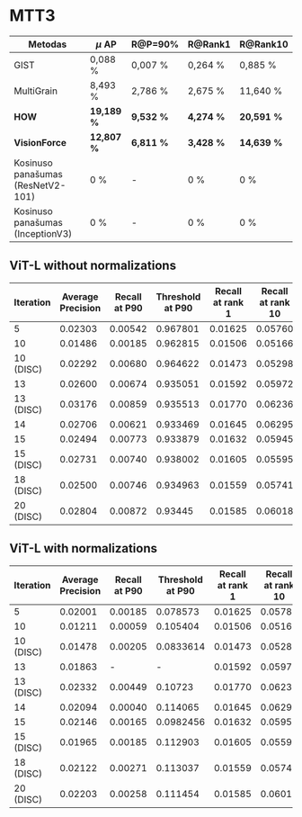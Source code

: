 # MTT3

| **Metodas**                       | **$\mu$ AP**  | **R@P=90\%** | **R@Rank1**  | **R@Rank10**  |
|-----------------------------------|---------------|--------------|--------------|---------------|
| GIST                              | 0,088 \%      | 0,007 \%     | 0,264 \%     | 0,885 \%      |
| MultiGrain                        | 8,493 \%      | 2,786 \%     | 2,675 \%     | 11,640 \%     |
| **HOW**                           | **19,189 \%** | **9,532 \%** | **4,274 \%** | **20,591 \%** |
| **VisionForce**                   | **12,807 \%** | **6,811 \%** | **3,428 \%** | **14,639 \%** |
| Kosinuso panašumas (ResNetV2-101) | 0 \%          | -            | 0 \%         | 0 \%          |
| Kosinuso panašumas (InceptionV3)  | 0 \%          | -            | 0 \%         | 0 \%          |

## ViT-L without normalizations

| **Iteration** | **Average Precision** | **Recall at P90** | **Threshold at P90** | **Recall at rank 1** | **Recall at rank 10** |
|---------------|-----------------------|-------------------|----------------------|----------------------|-----------------------|
| 5             | 0.02303               | 0.00542           | 0.967801             | 0.01625              | 0.05760               |
| 10            | 0.01486               | 0.00185           | 0.962815             | 0.01506              | 0.05166               |
| 10 (DISC)     | 0.02292               | 0.00680           | 0.964622             | 0.01473              | 0.05298               |
| 13            | 0.02600               | 0.00674           | 0.935051             | 0.01592              | 0.05972               |
| 13 (DISC)     | 0.03176               | 0.00859           | 0.935513             | 0.01770              | 0.06236               |
| 14            | 0.02706               | 0.00621           | 0.933469             | 0.01645              | 0.06295               |
| 15            | 0.02494               | 0.00773           | 0.933879             | 0.01632              | 0.05945               |
| 15 (DISC)     | 0.02731               | 0.00740           | 0.938002             | 0.01605              | 0.05595               |
| 18 (DISC)     | 0.02500               | 0.00746           | 0.934963             | 0.01559              | 0.05741               |
| 20 (DISC)     | 0.02804               | 0.00872           | 0.93445              | 0.01585              | 0.06018               |

## ViT-L with normalizations

| **Iteration** | **Average Precision** | **Recall at P90** | **Threshold at P90** | **Recall at rank 1** | **Recall at rank 10** |
|---------------|-----------------------|-------------------|----------------------|----------------------|-----------------------|
| 5             | 0.02001               | 0.00185           | 0.078573             | 0.01625              | 0.05780               |
| 10            | 0.01211               | 0.00059           | 0.105404             | 0.01506              | 0.05166               |
| 10 (DISC)     | 0.01478               | 0.00205           | 0.0833614            | 0.01473              | 0.05285               |
| 13            | 0.01863               | -                 | -                    | 0.01592              | 0.05972               |
| 13 (DISC)     | 0.02332               | 0.00449           | 0.10723              | 0.01770              | 0.06236               |
| 14            | 0.02094               | 0.00040           | 0.114065             | 0.01645              | 0.06295               |
| 15            | 0.02146               | 0.00165           | 0.0982456            | 0.01632              | 0.05952               |
| 15 (DISC)     | 0.01965               | 0.00185           | 0.112903             | 0.01605              | 0.05595               |
| 18 (DISC)     | 0.02122               | 0.00271           | 0.113037             | 0.01559              | 0.05747               |
| 20 (DISC)     | 0.02203               | 0.00258           | 0.111454             | 0.01585              | 0.06018               |